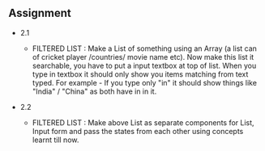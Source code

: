 ## Assignment

- 2.1

  - FILTERED LIST : Make a List of something using an Array (a list can of cricket player /countries/ movie name etc). Now make this list it searchable, you have to put a input textbox at top of list. When you type in textbox it should only show you items matching from text typed. For example - If you type only "in" it should show things like "India" / "China" as both have in in it.

- 2.2
  - FILTERED LIST : Make above List as separate components for List, Input form and pass the states from each other using concepts learnt till now.
